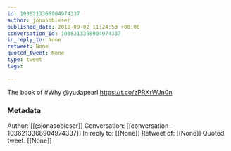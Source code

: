 ```yaml
---
id: 1036213368904974337
author: jonasobleser
published_date: 2018-09-02 11:24:53 +00:00
conversation_id: 1036213368904974337
in_reply_to: None
retweet: None
quoted_tweet: None
type: tweet
tags:

---
```


The book of #Why ⁦@yudapearl⁩ https://t.co/zPRXrWJn0n

### Metadata

Author: [[@jonasobleser]]
Conversation: [[conversation-1036213368904974337]]
In reply to: [[None]]
Retweet of: [[None]]
Quoted tweet: [[None]]

